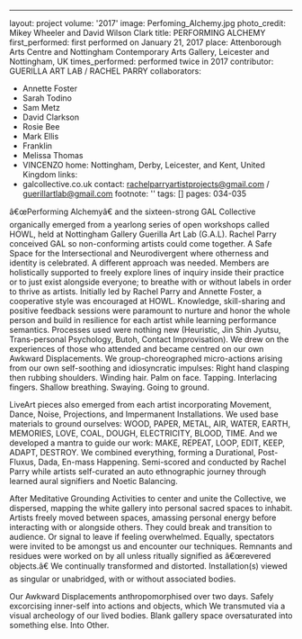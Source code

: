 ---
layout: project
volume: '2017'
image: Perfoming_Alchemy.jpg
photo_credit: Mikey Wheeler and David Wilson Clark
title: PERFORMING ALCHEMY
first_performed: first performed on January 21, 2017
place: Attenborough Arts Centre and Nottingham Contemporary Arts Gallery, Leicester
  and Nottingham, UK
times_performed: performed twice in 2017
contributor: GUERILLA ART LAB / RACHEL PARRY
collaborators:
- Annette Foster
- Sarah Todino
- Sam Metz
- David Clarkson
- Rosie Bee
- Mark Ellis
- Franklin
- Melissa Thomas
- VINCENZO
home: Nottingham, Derby, Leicester, and Kent, United Kingdom
links:
- galcollective.co.uk
contact: rachelparryartistprojects@gmail.com / guerillartlab@gmail.com
footnote: ''
tags: []
pages: 034-035



â€œPerforming Alchemyâ€ and the sixteen-strong GAL Collective organically emerged from a yearlong series of open workshops called HOWL, held at Nottingham Gallery Guerilla Art Lab (G.A.L). Rachel Parry conceived GAL so non-conforming artists could come together. A Safe Space for the Intersectional and Neurodivergent where otherness and identity is celebrated. A different approach was needed. Members are holistically supported to freely explore lines of inquiry inside their practice or to just exist alongside everyone; to breathe with or without labels in order to thrive as artists. Initially led by Rachel Parry and Annette Foster, a cooperative style was encouraged at HOWL. Knowledge, skill-sharing and positive feedback sessions were paramount to nurture and honor the whole person and build in resilience for each artist while learning performance semantics. Processes used were nothing new (Heuristic, Jin Shin Jyutsu, Trans-personal Psychology, Butoh, Contact Improvisation). We drew on the experiences of those who attended and became centred on our own Awkward Displacements. We group-choreographed micro-actions arising from our own self-soothing and idiosyncratic impulses: Right hand clasping then rubbing shoulders. Winding hair. Palm on face. Tapping. Interlacing fingers. Shallow breathing. Swaying. Going to ground.

LiveArt pieces also emerged from each artist incorporating Movement, Dance, Noise, Projections, and Impermanent Installations. We used base materials to ground ourselves: WOOD, PAPER, METAL, AIR, WATER, EARTH, MEMORIES, LOVE, COAL, DOUGH, ELECTRICITY, BLOOD, TIME. And we developed a mantra to guide our work: MAKE, REPEAT, LOOP, EDIT, KEEP, ADAPT, DESTROY. We combined everything, forming a Durational, Post-Fluxus, Dada, En-mass Happening. Semi-scored and conducted by Rachel Parry while artists self-curated an auto ethnographic journey through learned aural signifiers and Noetic Balancing.

After Meditative Grounding Activities to center and unite the Collective, we  dispersed, mapping the white gallery into personal sacred spaces to inhabit. Artists freely moved between spaces, amassing personal energy before interacting with or alongside others. They could break and transition to audience. Or signal to leave if feeling overwhelmed. Equally, spectators were invited to be amongst us and encounter our techniques. Remnants and residues were worked on by all unless ritually signified as â€œrevered objects.â€ We continually transformed and distorted. Installation(s) viewed as singular or unabridged, with or without associated bodies.

Our Awkward Displacements anthropomorphised over two days. Safely excorcising inner-self into actions and objects, which We transmuted via a visual archeology of our lived bodies. Blank gallery space oversaturated into something else. Into Other.
